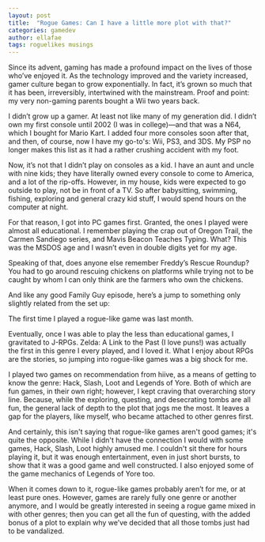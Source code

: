 ```yaml
---
layout: post
title:  "Rogue Games: Can I have a little more plot with that?"
categories: gamedev
author: ellafae
tags: roguelikes musings
---
```


Since its advent, gaming has made a profound impact on the lives of those who’ve enjoyed it.  As the technology improved 
and the variety increased, gamer culture began to grow exponentially. In fact, it’s grown so much that it has been, 
irreversibly, intertwined with the mainstream. Proof and point: my very non-gaming parents bought a Wii two years back.

I didn’t grow up a gamer.  At least not like many of my generation did.  I didn’t own my first console until 2002 
(I was in college)—and that was a N64, which I bought for Mario Kart. I added four more consoles soon after that, and 
then, of course, now I have my go-to's: Wii, PS3, and 3DS. My PSP no longer makes this list as it had a rather crushing 
accident with my foot.

Now, it’s not that I didn’t play on consoles as a kid. I have an aunt and uncle with nine kids; they have literally 
owned every console to come to America, and a lot of the rip-offs. However, in my house, kids were expected to go 
outside to play, not be in front of a TV. So after babysitting, swimming, fishing, exploring and general crazy kid 
stuff, I would spend hours on the computer at night.

For that reason, I got into PC games first. Granted, the ones I played were almost all educational. I remember playing 
the crap out of Oregon Trail, the Carmen Sandiego series, and Mavis Beacon Teaches Typing. What? This was the MSDOS age 
and I wasn’t even in double digits yet for my age.

Speaking of that, does anyone else remember Freddy’s Rescue Roundup? You had to go around rescuing chickens on 
platforms while trying not to be caught by whom I can only think are the farmers who own the chickens.

And like any good Family Guy episode, here’s a jump to something only slightly related from the set up:

The first time I played a rogue-like game was last month.

Eventually, once I was able to play the less than educational games, I gravitated to J-RPGs. Zelda: A Link to the Past 
(I love puns!) was actually the first in this genre I every played, and I loved it. What I enjoy about RPGs are the 
stories, so jumping into rogue-like games was a big shock for me.

I played two games on recommendation from hiive, as a means of getting to know the genre: Hack, Slash, Loot and Legends 
of Yore. Both of which are fun games, in their own right; however, I kept craving that overarching story line. Because, 
while the exploring, questing, and desecrating tombs are all fun, the general lack of depth to the plot that jogs me 
the most.  It leaves a gap for the players, like myself, who became attached to other genres first.

And certainly, this isn't saying that rogue-like games aren't good games; it's quite the opposite. While I didn't have 
the connection I would with some games, Hack, Slash, Loot highly amused me. I couldn't sit there for hours playing it, 
but it was enough entertainment, even in just short bursts, to show that it was a good game and well constructed. 
I also enjoyed some of the game mechanics of Legends of Yore too.

When it comes down to it, rogue-like games probably aren’t for me, or at least pure ones. However, games are rarely 
fully one genre or another anymore, and I would be greatly interested in seeing a rogue game mixed in with other genres;
then you can get all the fun of questing, with the added bonus of a plot to explain why we’ve decided that all those 
tombs just had to be vandalized.
